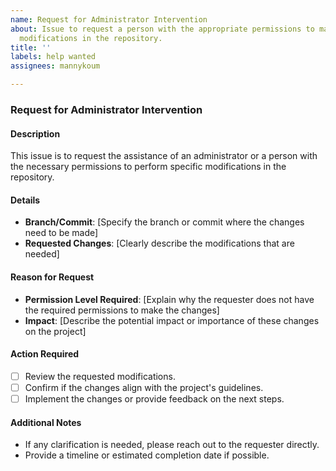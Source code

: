```yaml
---
name: Request for Administrator Intervention
about: Issue to request a person with the appropriate permissions to make specific
  modifications in the repository.
title: ''
labels: help wanted
assignees: mannykoum

---
```


### Request for Administrator Intervention

#### Description
This issue is to request the assistance of an administrator or a person with the necessary permissions to perform specific modifications in the repository.

#### Details
- **Branch/Commit**: [Specify the branch or commit where the changes need to be made]
- **Requested Changes**: [Clearly describe the modifications that are needed]

#### Reason for Request
- **Permission Level Required**: [Explain why the requester does not have the required permissions to make the changes]
- **Impact**: [Describe the potential impact or importance of these changes on the project]

#### Action Required
- [ ] Review the requested modifications.
- [ ] Confirm if the changes align with the project's guidelines.
- [ ] Implement the changes or provide feedback on the next steps.

#### Additional Notes
- If any clarification is needed, please reach out to the requester directly.
- Provide a timeline or estimated completion date if possible.
